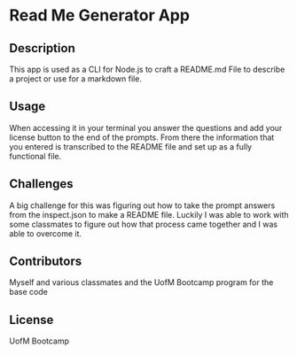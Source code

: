 # Read Me Generator App

## Description
This app is used as a CLI for Node.js to craft a README.md File to describe a project or use for a markdown file.
## Usage
When accessing it in your terminal you answer the questions and add your license button to the end of the prompts. From there the information that you entered is transcribed to the README file and set up as a fully functional file. 
## Challenges
A big challenge for this was figuring out how to take the prompt answers from the inspect.json to make a README file. Luckily I was able to work with some classmates to figure out how that process came together and I was able to overcome it.
## Contributors 
Myself and various classmates and the UofM Bootcamp program for the base code
## License
UofM Bootcamp
